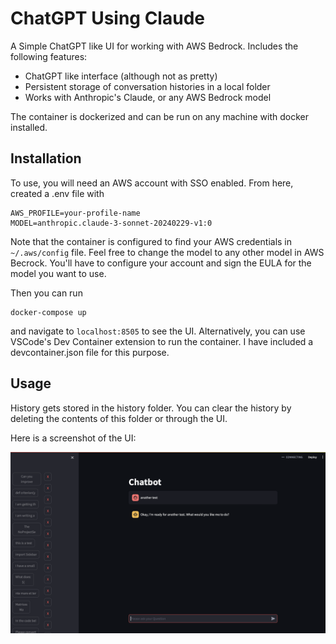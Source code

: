 # ChatGPT Using Claude

A Simple ChatGPT like UI for working with AWS Bedrock. Includes the following features:

- ChatGPT like interface (although not as pretty)
- Persistent storage of conversation histories in a local folder
- Works with Anthropic's Claude, or any AWS Bedrock model

The container is dockerized and can be run on any machine with docker installed.

## Installation

To use, you will need an AWS account with SSO enabled. From here, created a
.env file with

```
AWS_PROFILE=your-profile-name
MODEL=anthropic.claude-3-sonnet-20240229-v1:0
```

Note that the container is configured to find your AWS credentials in
`~/.aws/config` file. Feel free to change the model to any other model
in AWS Becrock. You'll have to configure your account and sign the
EULA for the model you want to use.

Then you can run

```
docker-compose up
```

and navigate to `localhost:8505` to see the UI. Alternatively, you can
use VSCode's Dev Container extension to run the container. I have
included a devcontainer.json file for this purpose.

## Usage

History gets stored in the history folder. You can clear the history by deleting the contents of this folder or through the UI.

Here is a screenshot of the UI:

![Screenshot](assets/action.png)
